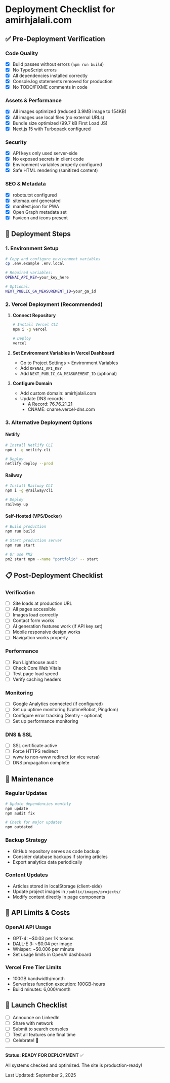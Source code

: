 # Deployment Checklist for amirhjalali.com

## ✅ Pre-Deployment Verification

### Code Quality
- [x] Build passes without errors (`npm run build`)
- [x] No TypeScript errors
- [x] All dependencies installed correctly
- [x] Console.log statements removed for production
- [x] No TODO/FIXME comments in code

### Assets & Performance
- [x] All images optimized (reduced 3.9MB image to 154KB)
- [x] All images use local files (no external URLs)
- [x] Bundle size optimized (99.7 kB First Load JS)
- [x] Next.js 15 with Turbopack configured

### Security
- [x] API keys only used server-side
- [x] No exposed secrets in client code
- [x] Environment variables properly configured
- [x] Safe HTML rendering (sanitized content)

### SEO & Metadata
- [x] robots.txt configured
- [x] sitemap.xml generated
- [x] manifest.json for PWA
- [x] Open Graph metadata set
- [x] Favicon and icons present

## 🚀 Deployment Steps

### 1. Environment Setup
```bash
# Copy and configure environment variables
cp .env.example .env.local

# Required variables:
OPENAI_API_KEY=your_key_here

# Optional:
NEXT_PUBLIC_GA_MEASUREMENT_ID=your_ga_id
```

### 2. Vercel Deployment (Recommended)

1. **Connect Repository**
   ```bash
   # Install Vercel CLI
   npm i -g vercel
   
   # Deploy
   vercel
   ```

2. **Set Environment Variables in Vercel Dashboard**
   - Go to Project Settings > Environment Variables
   - Add `OPENAI_API_KEY`
   - Add `NEXT_PUBLIC_GA_MEASUREMENT_ID` (optional)

3. **Configure Domain**
   - Add custom domain: amirhjalali.com
   - Update DNS records:
     - A Record: 76.76.21.21
     - CNAME: cname.vercel-dns.com

### 3. Alternative Deployment Options

#### Netlify
```bash
# Install Netlify CLI
npm i -g netlify-cli

# Deploy
netlify deploy --prod
```

#### Railway
```bash
# Install Railway CLI
npm i -g @railway/cli

# Deploy
railway up
```

#### Self-Hosted (VPS/Docker)
```bash
# Build production
npm run build

# Start production server
npm run start

# Or use PM2
pm2 start npm --name "portfolio" -- start
```

## 📋 Post-Deployment Checklist

### Verification
- [ ] Site loads at production URL
- [ ] All pages accessible
- [ ] Images load correctly
- [ ] Contact form works
- [ ] AI generation features work (if API key set)
- [ ] Mobile responsive design works
- [ ] Navigation works properly

### Performance
- [ ] Run Lighthouse audit
- [ ] Check Core Web Vitals
- [ ] Test page load speed
- [ ] Verify caching headers

### Monitoring
- [ ] Google Analytics connected (if configured)
- [ ] Set up uptime monitoring (UptimeRobot, Pingdom)
- [ ] Configure error tracking (Sentry - optional)
- [ ] Set up performance monitoring

### DNS & SSL
- [ ] SSL certificate active
- [ ] Force HTTPS redirect
- [ ] www to non-www redirect (or vice versa)
- [ ] DNS propagation complete

## 🔧 Maintenance

### Regular Updates
```bash
# Update dependencies monthly
npm update
npm audit fix

# Check for major updates
npm outdated
```

### Backup Strategy
- GitHub repository serves as code backup
- Consider database backups if storing articles
- Export analytics data periodically

### Content Updates
- Articles stored in localStorage (client-side)
- Update project images in `/public/images/projects/`
- Modify content directly in page components

## 📱 API Limits & Costs

### OpenAI API Usage
- GPT-4: ~$0.03 per 1K tokens
- DALL-E 3: ~$0.04 per image
- Whisper: ~$0.006 per minute
- Set usage limits in OpenAI dashboard

### Vercel Free Tier Limits
- 100GB bandwidth/month
- Serverless function execution: 100GB-hours
- Build minutes: 6,000/month

## 🎉 Launch Checklist

- [ ] Announce on LinkedIn
- [ ] Share with network
- [ ] Submit to search consoles
- [ ] Test all features one final time
- [ ] Celebrate! 🚀

---

**Status: READY FOR DEPLOYMENT** ✅

All systems checked and optimized. The site is production-ready!

Last Updated: September 2, 2025